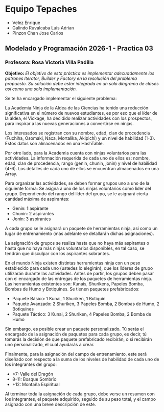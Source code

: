 # Equipo Tepaches

- Velez Enrique
- Galindo Ruvalcaba Luis Adrian
- Pinzon Chan Jose Carlos

## Modelado y Programación 2026-1 - Practica 03

### Profesora: Rosa Victoria Villa Padilla

**Objetivo:** *El objetivo de esta práctica es implementar adecuadamente los patrones Iterator, Builder y Factory en la resolución del problema propuesto. Su solución debe estar integrada en un solo diagrama de clases así como una sola implementación.*

Se te ha encargado implementar el siguiente problema:

La Academia Ninja de la Aldea de las Ciencias ha tenido una reducción significativa en el número de nuevos estudiantes, es por eso que el líder de la aldea, el Vickage, ha decidido realizar actividades con los prospectos, para inspirar a las nuevas generaciones a convertirse en ninjas.

Los interesados se registran con su nombre, edad, clan de procedencia (Fuchiha, Osomaki, Naca, Mortalika, Akipichi) y un nivel de habilidad (1-3). Estos datos son almacenados en una HashTable.

Por otro lado, para la Academia cuenta con ninjas voluntarios para las actividades. La información requerida de cada uno de ellos es: nombre, edad, clan de procedencia, rango (genin, chunin, jonin) y nivel de habilidad (4-6). Los detalles de cada uno de ellos se encuentran almacenados en una Array.

Para organizar las actividades, se deben formar grupos uno a uno de la siguiente forma:
Se asigna a uno de los ninjas voluntarios como líder del grupo.
Dependiendo del rango del líder del grupo, se le asignará cierta cantidad máxima de aspirantes:
- Genin: 1 aspirante
- Chunin: 2 aspirantes
- Jonin: 3 aspirantes
  
A cada grupo se le asignará un paquete de herramientas ninja, así como un lugar de entrenamiento (más adelante se detallarán dichas asignaciones).

La asignación de grupos se realiza hasta que no haya más aspirantes o hasta que no haya más ninjas voluntarios disponibles, en tal caso, se tendrán que disculpar con los aspirantes sobrantes.

En el mundo Ninja existen distintas herramientas ninja con un peso establecido para cada uno (ustedes lo elegirán), que los líderes de grupo utilizarán durante las actividades. Antes de partir, los grupos deben pasar con el encargado de las entregas de los paquetes de herramientas ninja. Las herramientas existentes son: Kunais, Shurikens, Papeles Bomba, Bombas de Humo y Botiquines. Se tienen paquetes prefabricados:
- Paquete Básico: 1 Kunai, 1 Shuriken, 1 Botiquín
- Paquete Avanzado: 2 Shuriken, 3 Papeles Bomba, 2 Bombas de Humo, 2 Botiquines
- Paquete Táctico: 3 Kunai, 2 Shuriken, 4 Papeles Bomba, 2 Bomba de Humo

Sin embargo, es posible crear un paquete personalizado. Tú serás el encargado de la asignación de paquetes para cada grupo, es decir, tú tomarás la decisión de que paquete prefabricado recibirán, o si recibirán uno personalizado, el cual ayudarás a crear.

Finalmente, para la asignación del campo de entrenamiento, este será diseñado con respecto a la suma de los niveles de habilidad de cada uno de los integrantes del grupo:
- <7: Valle del Dragón
- 8-11: Bosque Sombrío
- +12: Montaña Espiritual

Al terminar toda la asignación de cada grupo, debe verse un resumen con los integrantes, el paquete adquirido, seguido de su peso total, y el campo asignado con una breve descripción de este.
